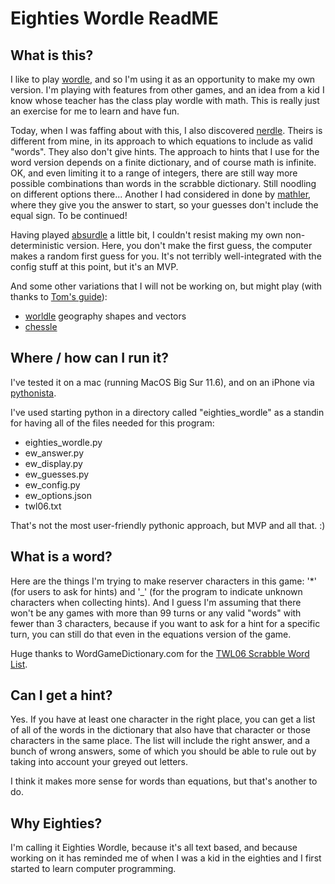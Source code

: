 # Eighties Wordle ReadME

## What is this?
I like to play [wordle](https://www.nytimes.com/games/wordle/index.html), and so I'm using it as an opportunity to make my own version. I'm playing with features from other games, and an idea from a kid I know whose teacher has the class play wordle with math. This is really just an exercise for me to learn and have fun.

Today, when I was faffing about with this, I also discovered [nerdle](https://nerdlegame.com/). Theirs is different from mine, in its approach to which equations to include as valid "words". They also don't give hints. The approach to hints that I use for the word version depends on a finite dictionary, and of course math is infinite. OK, and even limiting it to a range of integers, there are still way more possible combinations than words in the scrabble dictionary. Still noodling on different options there... Another I had considered in done by [mathler](https://www.mathler.com/), where they give you the answer to start, so your guesses don't include the equal sign. To be continued!

Having played [absurdle](https://qntm.org/absurdle) a little bit, I couldn't resist making my own non-deterministic version. Here, you don't make the first guess, the computer makes a random first guess for you. It's not terribly well-integrated with the config stuff at this point, but it's an MVP.

And some other variations that I will not be working on, but might play (with thanks to [Tom's guide](https://www.tomsguide.com/news/wordle-alternatives)):
- [worldle](https://worldle.teuteuf.fr/) geography shapes and vectors
- [chessle](https://jackli.gg/chessle/)
## Where / how can I run it?
I've tested it on a mac (running MacOS Big Sur 11.6), and on an iPhone via [pythonista](http://omz-software.com/pythonista/).

I've used starting python in a directory called "eighties_wordle" as a standin for having all of the files needed for this program:
- eighties_wordle.py
- ew_answer.py
- ew_display.py
- ew_guesses.py
- ew_config.py 
- ew_options.json
- twl06.txt

That's not the most user-friendly pythonic approach, but MVP and all that. :)

## What is a word?

Here are the things I'm trying to make reserver characters in this game: '*' (for users to ask for hints) and '_' (for the program to indicate unknown characters when collecting hints). And I guess I'm assuming that there won't be any games with more than 99 turns or any valid "words" with fewer than 3 characters, because if you want to ask for a hint for a specific turn, you can still do that even in the equations version of the game. 

Huge thanks to WordGameDictionary.com for the [TWL06 Scrabble Word List](https://www.wordgamedictionary.com/twl06/download/twl06.txt).
## Can I get a hint?
Yes. If you have at least one character in the right place, you can get a list of all of the words in the dictionary that also have that character or those characters in the same place. The list will include the right answer, and a bunch of wrong answers, some of which you should be able to rule out by taking into account your greyed out letters. 

I think it makes more sense for words than equations, but that's another to do.
## Why Eighties?
I'm calling it Eighties Wordle, because it's all text based, and because working on it has reminded me of when I was a kid in the eighties and I first started to learn computer programming.
